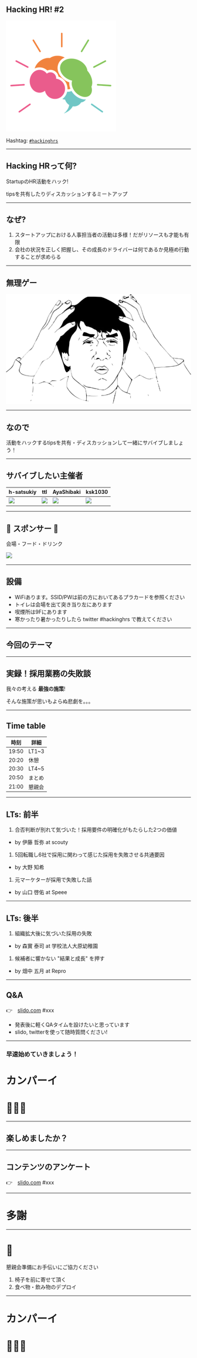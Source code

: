 ## Hacking HR! #2

![](/assets/images/logo-transparent-small.png)

Hashtag: [`#hackinghrs`](https://twitter.com/hashtag/hackinghrs)

---

## Hacking HRって何?

StartupのHR活動をハック!

tipsを共有したりディスカッションするミートアップ

---

## なぜ?

1. スタートアップにおける人事担当者の活動は多様！だがリソースも才能も有限
1. 会社の状況を正しく把握し、その成長のドライバーは何であるか見極め行動することが求めらる

---

## 無理ゲー

![](/meetups/1/meme-oh-2.png)

---

## なので

活動をハックするtipsを共有・ディスカッションして一緒にサバイブしましょう！

---

## サバイブしたい主催者

h-satsukiy | ttl | AyaShibaki | ksk1030
--- | --- | --- | ---
![](https://avatars2.githubusercontent.com/u/40909062?s=200&v=4) | ![](https://avatars0.githubusercontent.com/u/1057490?s=200&v=4) | ![](https://avatars2.githubusercontent.com/u/42400921?s=200&v=4) | ![](https://avatars0.githubusercontent.com/u/16422265?s=200&v=4)

---

## 🎉 スポンサー 👏

会場・フード・ドリンク

![](/assets/images/sponsers/repro-logo-colored.png)

---

## 設備

- WiFiあります。SSID/PWは前の方においてあるプラカードを参照ください
- トイレは会場を出て突き当り左にあります
- 喫煙所は9Fにあります
- 寒かったり暑かったりしたら twitter #hackinghrs で教えてください

---

## 今回のテーマ

---

## 実録！採用業務の失敗談

我々の考える **最強の施策**!

そんな施策が思いもよらぬ悲劇を。。。

---

## Time table

時刻 | 詳細
--- | ---
19:50 | LT1~3
20:20 | 休憩
20:30 | LT4~5
20:50 | まとめ
21:00 | 懇親会

---

## LTs: 前半

1. 合否判断が別れて気づいた！採用要件の明確化がもたらした2つの価値 
  - by 伊藤 哲弥 at scouty
1. 5回転職し6社で採用に関わって感じた採用を失敗させる共通要因
  - by 大野 知希 
1. 元マーケターが採用で失敗した話
  - by 山口 啓佑 at Speee

---

## LTs: 後半

1. 組織拡大後に気づいた採用の失敗
  - by 森實 泰司 at 学校法人大原幼稚園
1. 候補者に響かない "結果と成長" を押す
  - by 畑中 五月 at Repro

---

## Q&A

👉　[slido.com](https://app2.sli.do/event/xxxx/questions) #xxx

- 発表後に軽くQAタイムを設けたいと思っています
- slido, twitterを使って随時質問ください!

---

### 早速始めていきましょう！

# カンパーイ
# 🍻🍻🍻

---

## 楽しめましたか？

---

## コンテンツのアンケート

👉　[slido.com](https://app2.sli.do/event/xxx/questions) #xxx

---

# 多謝

---

# 🙏

懇親会準備にお手伝いにご協力ください

1. 椅子を前に寄せて頂く
1. 食べ物・飲み物のデプロイ

---

# カンパーイ

# 🍻🍻🍻
